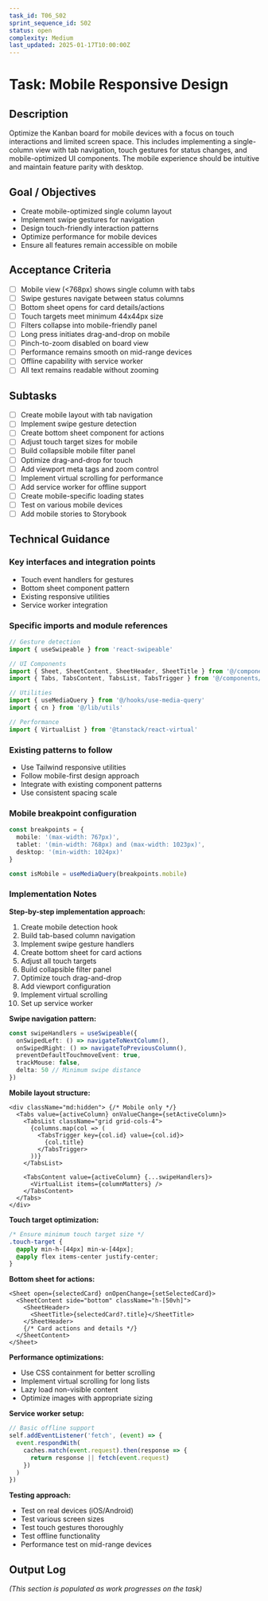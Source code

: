 ```yaml
---
task_id: T06_S02
sprint_sequence_id: S02
status: open
complexity: Medium
last_updated: 2025-01-17T10:00:00Z
---
```


# Task: Mobile Responsive Design

## Description
Optimize the Kanban board for mobile devices with a focus on touch interactions and limited screen space. This includes implementing a single-column view with tab navigation, touch gestures for status changes, and mobile-optimized UI components. The mobile experience should be intuitive and maintain feature parity with desktop.

## Goal / Objectives
- Create mobile-optimized single column layout
- Implement swipe gestures for navigation
- Design touch-friendly interaction patterns
- Optimize performance for mobile devices
- Ensure all features remain accessible on mobile

## Acceptance Criteria
- [ ] Mobile view (<768px) shows single column with tabs
- [ ] Swipe gestures navigate between status columns
- [ ] Bottom sheet opens for card details/actions
- [ ] Touch targets meet minimum 44x44px size
- [ ] Filters collapse into mobile-friendly panel
- [ ] Long press initiates drag-and-drop on mobile
- [ ] Pinch-to-zoom disabled on board view
- [ ] Performance remains smooth on mid-range devices
- [ ] Offline capability with service worker
- [ ] All text remains readable without zooming

## Subtasks
- [ ] Create mobile layout with tab navigation
- [ ] Implement swipe gesture detection
- [ ] Create bottom sheet component for actions
- [ ] Adjust touch target sizes for mobile
- [ ] Build collapsible mobile filter panel
- [ ] Optimize drag-and-drop for touch
- [ ] Add viewport meta tags and zoom control
- [ ] Implement virtual scrolling for performance
- [ ] Add service worker for offline support
- [ ] Create mobile-specific loading states
- [ ] Test on various mobile devices
- [ ] Add mobile stories to Storybook

## Technical Guidance

### Key interfaces and integration points
- Touch event handlers for gestures
- Bottom sheet component pattern
- Existing responsive utilities
- Service worker integration

### Specific imports and module references
```typescript
// Gesture detection
import { useSwipeable } from 'react-swipeable'

// UI Components
import { Sheet, SheetContent, SheetHeader, SheetTitle } from '@/components/ui/sheet'
import { Tabs, TabsContent, TabsList, TabsTrigger } from '@/components/ui/tabs'

// Utilities
import { useMediaQuery } from '@/hooks/use-media-query'
import { cn } from '@/lib/utils'

// Performance
import { VirtualList } from '@tanstack/react-virtual'
```

### Existing patterns to follow
- Use Tailwind responsive utilities
- Follow mobile-first design approach
- Integrate with existing component patterns
- Use consistent spacing scale

### Mobile breakpoint configuration
```typescript
const breakpoints = {
  mobile: '(max-width: 767px)',
  tablet: '(min-width: 768px) and (max-width: 1023px)',
  desktop: '(min-width: 1024px)'
}

const isMobile = useMediaQuery(breakpoints.mobile)
```

### Implementation Notes

**Step-by-step implementation approach:**
1. Create mobile detection hook
2. Build tab-based column navigation
3. Implement swipe gesture handlers
4. Create bottom sheet for card actions
5. Adjust all touch targets
6. Build collapsible filter panel
7. Optimize touch drag-and-drop
8. Add viewport configuration
9. Implement virtual scrolling
10. Set up service worker

**Swipe navigation pattern:**
```typescript
const swipeHandlers = useSwipeable({
  onSwipedLeft: () => navigateToNextColumn(),
  onSwipedRight: () => navigateToPreviousColumn(),
  preventDefaultTouchmoveEvent: true,
  trackMouse: false,
  delta: 50 // Minimum swipe distance
})
```

**Mobile layout structure:**
```tsx
<div className="md:hidden"> {/* Mobile only */}
  <Tabs value={activeColumn} onValueChange={setActiveColumn}>
    <TabsList className="grid grid-cols-4">
      {columns.map(col => (
        <TabsTrigger key={col.id} value={col.id}>
          {col.title}
        </TabsTrigger>
      ))}
    </TabsList>
    
    <TabsContent value={activeColumn} {...swipeHandlers}>
      <VirtualList items={columnMatters} />
    </TabsContent>
  </Tabs>
</div>
```

**Touch target optimization:**
```css
/* Ensure minimum touch target size */
.touch-target {
  @apply min-h-[44px] min-w-[44px];
  @apply flex items-center justify-center;
}
```

**Bottom sheet for actions:**
```tsx
<Sheet open={selectedCard} onOpenChange={setSelectedCard}>
  <SheetContent side="bottom" className="h-[50vh]">
    <SheetHeader>
      <SheetTitle>{selectedCard?.title}</SheetTitle>
    </SheetHeader>
    {/* Card actions and details */}
  </SheetContent>
</Sheet>
```

**Performance optimizations:**
- Use CSS containment for better scrolling
- Implement virtual scrolling for long lists
- Lazy load non-visible content
- Optimize images with appropriate sizing

**Service worker setup:**
```typescript
// Basic offline support
self.addEventListener('fetch', (event) => {
  event.respondWith(
    caches.match(event.request).then(response => {
      return response || fetch(event.request)
    })
  )
})
```

**Testing approach:**
- Test on real devices (iOS/Android)
- Test various screen sizes
- Test touch gestures thoroughly
- Test offline functionality
- Performance test on mid-range devices

## Output Log
*(This section is populated as work progresses on the task)*